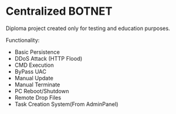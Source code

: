 # Centralized BOTNET
Diploma project created only for testing and education purposes.

Functionality:
* Basic Persistence
* DDoS Attack (HTTP Flood)
* CMD Execution
* ByPass UAC
* Manual Update
* Manual Terminate
* PC Reboot/Shutdown
* Remote Drop Files
* Task Creation System(From AdminPanel)
